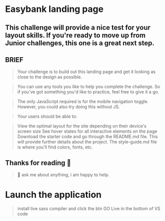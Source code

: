 # Easybank landing page

## This challenge will provide a nice test for your layout skills. If you're ready to move up from Junior challenges, this one is a great next step.

## BRIEF
> Your challenge is to build out this landing page and get it looking as close to the design as possible.

> You can use any tools you like to help you complete the challenge. So if you've got something you'd like to practice, feel free to give it a go.

> The only JavaScript required is for the mobile navigation toggle. However, you could also try doing this without JS.

> Your users should be able to:

> View the optimal layout for the site depending on their device's screen size
> See hover states for all interactive elements on the page
> Download the starter code and go through the README.md file. This will provide further details about the project. The style-guide.md file is where you'll find colors, fonts, etc.

## Thanks for reading 🙇
> 💬 ask me about anything, i am happy to help.

# Launch the application

> install live sass compiler 
> and click the btn GO Live in the bottom of VS code